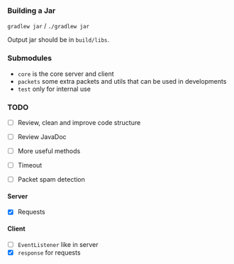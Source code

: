 ### Building a Jar

`gradlew jar` / `./gradlew jar`

Output jar should be in `build/libs`.

### Submodules

- `core` is the core server and client
- `packets` some extra packets and utils that can be used in developments
- `test` only for internal use

### TODO

- [ ] Review, clean and improve code structure
- [ ] Review JavaDoc
- [ ] More useful methods
- [ ] Timeout
- [ ] Packet spam detection


#### Server

- [x] Requests

#### Client

- [ ] `EventListener` like in server
- [x] `response` for requests
